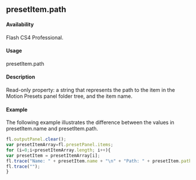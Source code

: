 ## presetItem.path

#### Availability

Flash CS4 Professional.

#### Usage

presetItem.path

#### Description

Read-only property: a string that represents the path to the item in the Motion Presets panel folder tree, and the item name.

#### Example

The following example illustrates the difference between the values in presetItem.name and presetItem.path.
```javascript
fl.outputPanel.clear();
var presetItemArray=fl.presetPanel.items;
for (i=0;i<presetItemArray.length; i++){
var presetItem = presetItemArray[i];
fl.trace("Name: " + presetItem.name + "\n" + "Path: " + presetItem.path);
fl.trace("");
}

```